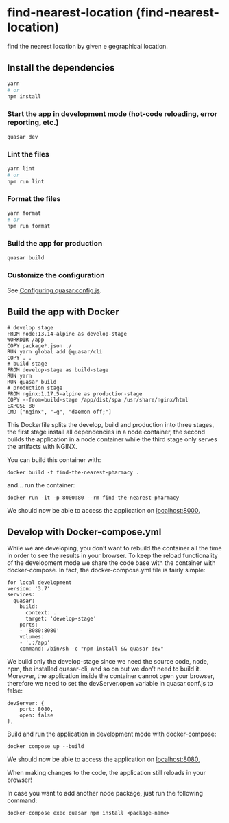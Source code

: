# find-nearest-location (find-nearest-location)

find the nearest location by given e gegraphical location.

## Install the dependencies
```bash
yarn
# or
npm install
```

### Start the app in development mode (hot-code reloading, error reporting, etc.)
```bash
quasar dev
```


### Lint the files
```bash
yarn lint
# or
npm run lint
```


### Format the files
```bash
yarn format
# or
npm run format
```



### Build the app for production
```bash
quasar build
```

### Customize the configuration
See [Configuring quasar.config.js](https://v2.quasar.dev/quasar-cli-vite/quasar-config-js).

## Build the app with Docker
```
# develop stage
FROM node:13.14-alpine as develop-stage
WORKDIR /app
COPY package*.json ./
RUN yarn global add @quasar/cli
COPY . .
# build stage
FROM develop-stage as build-stage
RUN yarn
RUN quasar build
# production stage
FROM nginx:1.17.5-alpine as production-stage
COPY --from=build-stage /app/dist/spa /usr/share/nginx/html
EXPOSE 80
CMD ["nginx", "-g", "daemon off;"]
```
This Dockerfile splits the develop, build and production into three stages, the first stage install all dependencies in a node container, the second builds the application in a node container while the third stage only serves the artifacts with NGINX.

You can build this container with:
```
docker build -t find-the-nearest-pharmacy .
```

and… run the container:
```
docker run -it -p 8000:80 --rm find-the-nearest-pharmacy
```

We should now be able to access the application on <ins>localhost:8000.<ins>

## Develop with Docker-compose.yml
While we are developing, you don’t want to rebuild the container all the time in order to see the results in your browser. To keep the reload functionality of the development mode we share the code base with the container with docker-compose. In fact, the docker-compose.yml file is fairly simple:
```
for local development
version: '3.7'
services:
  quasar:
    build:
      context: .
      target: 'develop-stage'
    ports:
    - '8080:8080'
    volumes:
    - '.:/app'
    command: /bin/sh -c "npm install && quasar dev"
```

We build only the develop-stage since we need the source code, node, npm, the installed quasar-cli, and so on but we don’t need to build it. Moreover, the application inside the container cannot open your browser, therefore we need to set the devServer.open variable in quasar.conf.js to false:
```
devServer: {
    port: 8080,
    open: false
},
```

Build and run the application in development mode with docker-compose:
```
docker compose up --build
```

We should now be able to access the application on <ins>localhost:8080<ins>. 

When making changes to the code, the application still reloads in your browser!

In case you want to add another node package, just run the following command:
```
docker-compose exec quasar npm install <package-name>
```